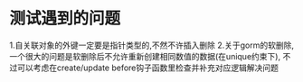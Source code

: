 # 测试遇到的问题
1.自关联对象的外键一定要是指针类型的,不然不许插入删除
2.关于gorm的软删除,一个很大的问题是软删除后不允许重新创建相同数值的数据(在unique约束下),
不过可以考虑在create/update before钩子函数里检查并补充对应逻辑解决问题
